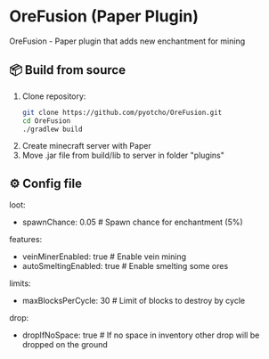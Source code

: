 # OreFusion (Paper Plugin)

OreFusion - Paper plugin that adds new enchantment for mining

## 📦 Build from source

1. Clone repository:
   ```bash
   git clone https://github.com/pyotcho/OreFusion.git
   cd OreFusion
   ./gradlew build
2. Create minecraft server with Paper
3. Move .jar file from build/lib to server in folder "plugins"

## ⚙️ Config file

loot:
- spawnChance: 0.05   # Spawn chance for enchantment (5%)

features:
- veinMinerEnabled: true     # Enable vein mining
- autoSmeltingEnabled: true  # Enable smelting some ores

limits:
- maxBlocksPerCycle: 30      # Limit of blocks to destroy by cycle

drop:
- dropIfNoSpace: true        # If no space in inventory other drop will be dropped on the ground

